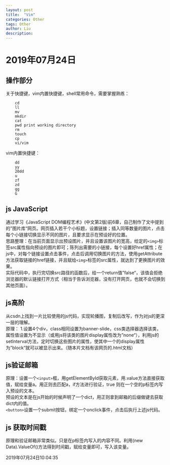 ```yaml
---
layout: post
title:  "Vim"
categories: Other
tags: Other
author: Liu
description: 
---
```

# 2019年07月24日

## 操作部分

关于快捷键，vim内置快捷键，shell常用命令，需要掌握熟练：

        cd
        ll
        mv
        mkdir
        cat
        pwd print working directory
        rm
        touch
        cp
        vi/vim

vim内置快捷键：

        dd
        yy
        20dd
        u
        zf
        zd
        gg
        G

## js JavaScript

通过学习《JavaScript DOM编程艺术》(中文第2版)前6章，自己制作了文中提到的”图片库“网页。网页插入若干个小标题，设置链接；插入同等数量的图片，点击每个小链接切换显示不同的图片，且要求显示在预设好的位置。  
思路整理：在当前页面显示出预设图片，并且设置该图片的宽高，给定的`<img>`标签src属性指向预设的图片即可；陈列出需要的小链接，每个设置好href属性；在js中，对每个链接设置点击事件，点击后调用切换图片的方法，使用getAttribute方法获取链接的href链接，并且赋给`<img>`标签的src属性，就达到了更换图片的效果。  
实际代码中，执行完切换src路径的函数后，给一个return值”false“，该值会拒绝浏览器的默认链接打开方式（相当于告诉浏览器，没有打开网页，也就不会切换到其他页面）。

## js高阶

从csdn上找到一片比较使用的js代码，实现轮播图，复制后改写，作为对js的更深一层的理解。  
原理：
1.设置4个div，class相同设置为banner-slide，css类选择器选择该类，属性值设置为不显示（或用js将该类的图片display属性改为”none“），利用js的setInterval方法，定时切换这些图片的属性，使其中一个的display属性为”block“就可以被显示出来。（随本片文档有该网页的.html文档）  

## js验证邮箱

原理：设置一个`<input>`框，用getElementById获取元素，用.value方法直接获取值，赋给变量a。用正则去匹配a，if方法进行验证，true 则在一个空的p标签内写入预设的文本。  
预设的文本是在js开始的时候声明了一个dict，用正则拿到邮箱的后缀做键去获取dict内的值。  
`<button>`设置一个submit按钮，绑定一个onclick事件，点击后执行上述js代码。

## js 获取时间戳

原理和验证邮箱非常类似。只是在p标签内写入的内容不同。利用(new Data).ValueOf()方法得到时间戳，赋给变量即可，写入该变量。  

2019年07月24日10:04:35

